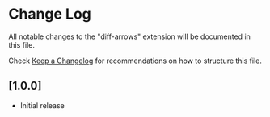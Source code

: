# Change Log

All notable changes to the "diff-arrows" extension will be documented in this file.

Check [Keep a Changelog](http://keepachangelog.com/) for recommendations on how to structure this file.

## [1.0.0]

- Initial release
